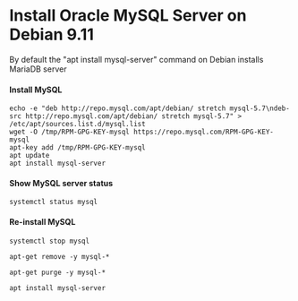 # Install Oracle MySQL Server on Debian 9.11

By default the "apt install mysql-server" command on Debian installs MariaDB server

#### Install MySQL

```console
echo -e "deb http://repo.mysql.com/apt/debian/ stretch mysql-5.7\ndeb-src http://repo.mysql.com/apt/debian/ stretch mysql-5.7" > /etc/apt/sources.list.d/mysql.list
wget -O /tmp/RPM-GPG-KEY-mysql https://repo.mysql.com/RPM-GPG-KEY-mysql
apt-key add /tmp/RPM-GPG-KEY-mysql
apt update
apt install mysql-server
```

#### Show MySQL server status

```console
systemctl status mysql
```

#### Re-install MySQL

```console
systemctl stop mysql

apt-get remove -y mysql-*

apt-get purge -y mysql-*

apt install mysql-server
```
